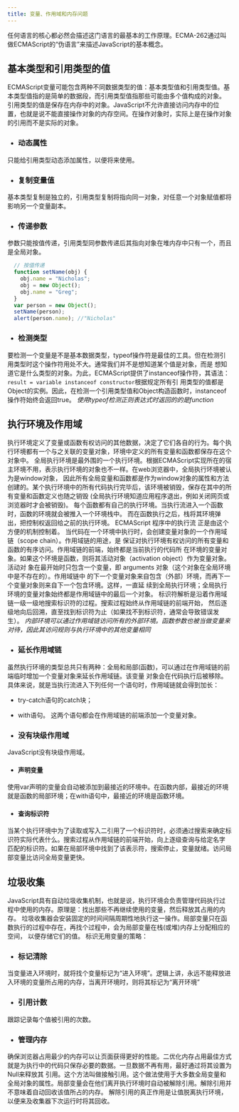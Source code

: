 ```yaml
---
title: 变量、作用域和内存问题
---
```

任何语言的核心都必然会描述这门语言的最基本的工作原理。ECMA-262通过叫做ECMAScript的“伪语言”来描述JavaScript的基本概念。

## 基本类型和引用类型的值

ECMAScript变量可能包含两种不同数据类型的值：基本类型值和引用类型值。基本类型值指的是简单的数据段，而引用类型值指那些可能由多个值构成的对象。
引用类型的值是保存在内存中的对象。JavaScript不允许直接访问内存中的位置，也就是说不能直接操作对象的内存空间。在操作对象时，实际上是在操作对象
的引用而不是实际的对象。

* ### 动态属性
只能给引用类型动态添加属性，以便将来使用。

* ### 复制变量值
基本类型复制是独立的，引用类型复制将指向同一对象，对任意一个对象赋值都将影响另一个变量副本。

* ### 传递参数
参数只能按值传递，引用类型同参数传递后其指向对象在堆内存中只有一个，而且是全局对象。
```js
  // 按值传递
  function setName(obj) {
    obj.name = "Nicholas";
    obj = new Object();
    obj.name = "Greg";
  }
  var person = new Object();
  setName(person);
  alert(person.name); //"Nicholas"
```
* ### 检测类型
要检测一个变量是不是基本数据类型，typeof操作符是最佳的工具。但在检测引用类型时这个操作符用处不大。通常我们并不是想知道某个值是对象，而是
想知道它是什么类型的对象。为此，ECMAScript提供了instanceof操作符，其语法：`result = variable instanceof constructor`根据规定所有引
用类型的值都是Object的实例。因此，在检测一个引用类型值和Object构造函数时，instanceof操作符始终会返回true。
*使用typeof检测正则表达式时返回的的是function*

## 执行环境及作用域
执行环境定义了变量或函数有权访问的其他数据，决定了它们各自的行为。每个执行环境都有一个与之关联的变量对象，环境中定义的所有变量和函数都保存在这个对象中。
全局执行环境是最外围的一个执行环境。根据ECMAScript实现所在的宿主环境不用，表示执行环境的对象也不一样。在web浏览器中，全局执行环境被认为是window对象，
因此所有全局变量和函数都是作为window对象的属性和方法创建的。某个执行环境中的所有代码执行完毕后，该环境被销毁，保存在其中的所有变量和函数定义也随之销毁
(全局执行环境知道应用程序退出，例如关闭网页或浏览器时才会被销毁)。
每个函数都有自己的执行环境。当执行流进入一个函数时，函数的环境就会被推入一个环境栈中。
而在函数执行之后，栈将其环境弹出，把控制权返回给之前的执行环境。 ECMAScript 程序中的执行流
正是由这个方便的机制控制着。
当代码在一个环境中执行时，会创建变量对象的一个作用域链（scope chain）。作用域链的用途，是
保证对执行环境有权访问的所有变量和函数的有序访问。作用域链的前端，始终都是当前执行的代码所
在环境的变量对象。如果这个环境是函数，则将其活动对象（activation object）作为变量对象。活动对
象在最开始时只包含一个变量，即 arguments 对象（这个对象在全局环境中是不存在的）。作用域链中
的下一个变量对象来自包含（外部）环境，而再下一个变量对象则来自下一个包含环境。这样，一直延
续到全局执行环境；全局执行环境的变量对象始终都是作用域链中的最后一个对象。
标识符解析是沿着作用域链一级一级地搜索标识符的过程。搜索过程始终从作用域链的前端开始，
然后逐级地向后回溯，直至找到标识符为止（如果找不到标识符，通常会导致错误发生）。
*内部环境可以通过作用域链访问所有的外部环境。函数参数也被当做变量来对待，因此其访问规则与执行环境中的其他变量相同*
* ### 延长作用域链
虽然执行环境的类型总共只有两种：全局和局部(函数)，可以通过在作用域链的前端临时增加一个变量对象来延长作用域链。该变量
对象会在代码执行后被移除。具体来说，就是当执行流进入下列任何一个语句时，作用域链就会得到加长：
 * try-catch语句的catch块；
 * with语句。
这两个语句都会在作用域链的前端添加一个变量对象。

* ### 没有块级作用域
JavaScript没有块级作用域。
 * #### 声明变量
 使用var声明的变量会自动被添加到最接近的环境中。在函数内部，最接近的环境就是函数的局部环境；在with语句中，最接近的环境是函数环境。

 * #### 查询标识符
 当某个执行环境中为了读取或写入二引用了一个标识符时，必须通过搜索来确定标识符实际代表什么。搜索过程从作用域链的前端开始，向上逐级查询与给定名字
 匹配的标识符。如果在局部环境中找到了该表示符，搜索停止，变量就绪。访问局部变量比访问全局变量更快。

## 垃圾收集
  JavaScript具有自动垃圾收集机制，也就是说，执行环境会负责管理代码执行过程中使用的内存。原理是：找出那些不再继续使用的变量，然后释放其占用的内存。
垃圾收集器会安装固定的时间间隔周期性地执行这一操作。局部变量只在函数执行的过程中存在，再找个过程中，会为局部变量在栈(或堆)内存上分配相应的空间，
以便存储它们的值。
  标识无用变量的策略：
   * ### 标记清除
   当变量进入环境时，就将找个变量标记为“进入环境”。逻辑上讲，永远不能释放进入环境的变量所占用的内存，当离开环境时，则将其标记为“离开环境”
   * ### 引用计数
   跟踪记录每个值被引用的次数。
   * ### 管理内存
   确保浏览器占用最少的内存可以让页面获得更好的性能。二优化内存占用最佳方式就是为执行中的代码只保存必要的数据。一旦数据不再有用，最好通过将其设置为Null来释放其
   引用。这个方法叫做接触引用。这个做法使用于大多数全局变量和全局对象的属性。局部变量会在他们离开执行环境时自动被解除引用。解除引用并不意味着自动回收该值所占的内存。
   解除引用的真正作用是让值脱离执行环境，以便来及收集器下次运行时将其回收。
